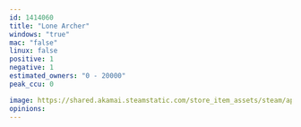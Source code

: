 ```yaml
---
id: 1414060
title: "Lone Archer"
windows: "true"
mac: "false"
linux: false
positive: 1
negative: 1
estimated_owners: "0 - 20000"
peak_ccu: 0

image: https://shared.akamai.steamstatic.com/store_item_assets/steam/apps/1414060/header.jpg?t=1686329091
opinions:
---
```

